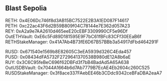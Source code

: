 ## Blast Sepolia

RETH: 0x4E06Dc746f8d3AB15BC7522E2B3A1ED087F14617  
PETH: 0xc22ac43F6d2B59B809f04C78144e7E362d057A23  
REY: 0xA2a9e7AA2610d465eeE20cEBF3309990CF5e96Df  
OutETHVault: 0xE6c5Fd89D181595E9F7bC61fBFc83CFf30EEaB6f  
RETHStakeManager: 0x41A7Ab4B73fE6D67B57BBb3a54917dFbd464291F

RUSD: 0x671540e1569b8E82605C3eEA5939d326C4Eda457  
PUSD: 0x08434dFA5732F2729641370538B980dE12A8b6aE  
RUY: 0x3C6C95feBeC696f62DBFd3f7bB4BadAd5A65A638  
OutUSDBVault: 0x7044A1664b6d7Ab7779B7EcAE4Eb2604c260C525  
RUSDStakeManager: 0x3f8ace337FAebEE46b3CDdc9342ceBFaDBA2eaA7
